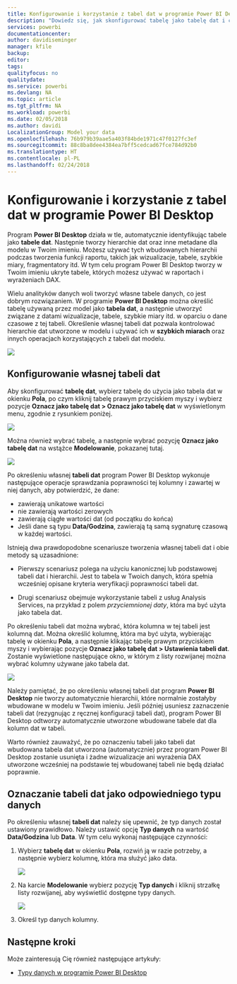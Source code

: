 ```yaml
---
title: Konfigurowanie i korzystanie z tabel dat w programie Power BI Desktop
description: "Dowiedz się, jak skonfigurować tabelę jako tabelę dat i co to oznacza w programie Power BI Desktop"
services: powerbi
documentationcenter: 
author: davidiseminger
manager: kfile
backup: 
editor: 
tags: 
qualityfocus: no
qualitydate: 
ms.service: powerbi
ms.devlang: NA
ms.topic: article
ms.tgt_pltfrm: NA
ms.workload: powerbi
ms.date: 02/05/2018
ms.author: davidi
LocalizationGroup: Model your data
ms.openlocfilehash: 76b979b39aae5a403f84bde1971c47f0127fc3ef
ms.sourcegitcommit: 88c8ba8dee4384ea7bff5cedcad67fce784d92b0
ms.translationtype: HT
ms.contentlocale: pl-PL
ms.lasthandoff: 02/24/2018
---
```

# <a name="set-and-use-date-tables-in-power-bi-desktop"></a>Konfigurowanie i korzystanie z tabel dat w programie Power BI Desktop

Program **Power BI Desktop** działa w tle, automatycznie identyfikując tabele jako **tabele dat**. Następnie tworzy hierarchie dat oraz inne metadane dla modelu w Twoim imieniu. Możesz używać tych wbudowanych hierarchii podczas tworzenia funkcji raportu, takich jak wizualizacje, tabele, szybkie miary, fragmentatory itd. W tym celu program Power BI Desktop tworzy w Twoim imieniu ukryte tabele, których możesz używać w raportach i wyrażeniach DAX.

Wielu analityków danych woli tworzyć własne tabele danych, co jest dobrym rozwiązaniem. W programie **Power BI Desktop** można określić tabelę używaną przez model jako **tabela dat**, a następnie utworzyć związane z datami wizualizacje, tabele, szybkie miary itd. w oparciu o dane czasowe z tej tabeli. Określenie własnej tabeli dat pozwala kontrolować hierarchie dat utworzone w modelu i używać ich w **szybkich miarach** oraz innych operacjach korzystających z tabeli dat modelu. 

![](media/desktop-date-tables/date-tables_01.png)

## <a name="setting-your-own-date-table"></a>Konfigurowanie własnej tabeli dat

Aby skonfigurować **tabelę dat**, wybierz tabelę do użycia jako tabela dat w okienku **Pola**, po czym kliknij tabelę prawym przyciskiem myszy i wybierz pozycje **Oznacz jako tabelę dat > Oznacz jako tabelę dat** w wyświetlonym menu, zgodnie z rysunkiem poniżej.

![](media/desktop-date-tables/date-tables_02.png)

Można również wybrać tabelę, a następnie wybrać pozycję **Oznacz jako tabelę dat** na wstążce **Modelowanie**, pokazanej tutaj.

![](media/desktop-date-tables/date-tables_02b.png)

Po określeniu własnej **tabeli dat** program Power BI Desktop wykonuje następujące operacje sprawdzania poprawności tej kolumny i zawartej w niej danych, aby potwierdzić, że dane:

* zawierają unikatowe wartości
* nie zawierają wartości zerowych
* zawierają ciągłe wartości dat (od początku do końca)
* Jeśli dane są typu **Data/Godzina**, zawierają tą samą sygnaturę czasową w każdej wartości.

Istnieją dwa prawdopodobne scenariusze tworzenia własnej tabeli dat i obie metody są uzasadnione:

* Pierwszy scenariusz polega na użyciu kanonicznej lub podstawowej tabeli dat i hierarchii. Jest to tabela w Twoich danych, która spełnia wcześniej opisane kryteria weryfikacji poprawności tabeli dat. 

* Drugi scenariusz obejmuje wykorzystanie tabeli z usług Analysis Services, na przykład z polem *przyciemnionej daty*, która ma być użyta jako tabela dat. 

Po określeniu tabeli dat można wybrać, która kolumna w tej tabeli jest kolumną dat. Można określić kolumnę, która ma być użyta, wybierając tabelę w okienku **Pola**, a następnie klikając tabelę prawym przyciskiem myszy i wybierając pozycje **Oznacz jako tabelę dat > Ustawienia tabeli dat**. Zostanie wyświetlone następujące okno, w którym z listy rozwijanej można wybrać kolumny używane jako tabela dat.

![](media/desktop-date-tables/date-tables_03.png)

Należy pamiętać, że po określeniu własnej tabeli dat program **Power BI Desktop** nie tworzy automatycznie hierarchii, które normalnie zostałyby wbudowane w modelu w Twoim imieniu. Jeśli później usuniesz zaznaczenie tabeli dat (rezygnując z ręcznej konfiguracji tabeli dat), program Power BI Desktop odtworzy automatycznie utworzone wbudowane tabele dat dla kolumn dat w tabeli.

Warto również zauważyć, że po oznaczeniu tabeli jako tabeli dat wbudowana tabela dat utworzona (automatycznie) przez program Power BI Desktop zostanie usunięta i żadne wizualizacje ani wyrażenia DAX utworzone wcześniej na podstawie tej wbudowanej tabeli nie będą działać poprawnie. 

## <a name="marking-your-date-table-as-the-appropriate-data-type"></a>Oznaczanie tabeli dat jako odpowiedniego typu danych

Po określeniu własnej **tabeli dat** należy się upewnić, że typ danych został ustawiony prawidłowo. Należy ustawić opcję **Typ danych** na wartość **Data/Godzina** lub **Data**. W tym celu wykonaj następujące czynności:

1. Wybierz **tabelę dat** w okienku **Pola**, rozwiń ją w razie potrzeby, a następnie wybierz kolumnę, która ma służyć jako data.
   
    ![](media/desktop-date-tables/date-tables_04.png) 

2. Na karcie **Modelowanie** wybierz pozycję **Typ danych** i kliknij strzałkę listy rozwijanej, aby wyświetlić dostępne typy danych.

    ![](media/desktop-date-tables/date-tables_05.png)

3. Określ typ danych kolumny. 


## <a name="next-steps"></a>Następne kroki

Może zainteresują Cię również następujące artykuły:

* [Typy danych w programie Power BI Desktop](desktop-data-types.md)

 